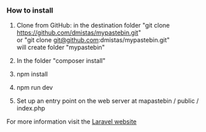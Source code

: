 ### How to install

1. Clone from GitHub:
    in the destination folder "git clone https://github.com/dmistas/mypastebin.git" <br>
    or "git clone git@github.com:dmistas/mypastebin.git" <br>
    will create folder "mypastebin"

2. In the folder "composer install"
3. npm install
4. npm run dev
5. Set up an entry point on the web server at mapastebin / public / index.php

For more information visit the [Laravel website](https://laravel.com/docs/8.x/installation) <br>

